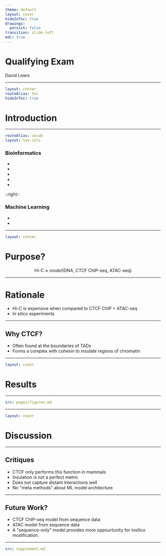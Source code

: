 ```yaml
---
theme: default
layout: cover
hideInToc: true
drawings:
  persist: false
transition: slide-left
mdc: true
---
```


# Qualifying Exam

David Lewis

---

```yaml
layout: center
routeAlias: toc
hideInToc: true
```

# Introduction

<Toc maxDepth=1 />

---

```yaml
routeAlias: vocab
layout: two-cols
```

### Bioinformatics

- <Link title="Transcription Factor" to=TF />
- <Link title="ChIP-seq (TF Binding)" to=ChIP-seq />
- <Link title="ATAC-seq (Chromatin Accessibility)" to=ATAC-seq />
- <Link title="Hi-C (3D Chromatin Conformation)" to=Hi-C />
- <Link title="Topologically Associated Domains (TADs)" to=TAD />

::right::

### Machine Learning

- <Link to=convolutional-layer title="Convolutional Layer" />
- <Link to=transformer-encoder title="Transformer Encoder" />

<!--
A Choose Your Own Adventure style of introduction. If everyone knows the topics listed here, we can move on.
-->

---

```yaml
layout: center
```

# Purpose?

<div v-click v-motion :initial="{ y: -50 }" :enter="{ y: 0 }">

$$
\text{Hi-C} \approx model(\text{DNA, CTCF ChIP-seq, ATAC-seq})
$$

</div>

<!--
Everything in the paper boils down to predicting 3D chromatin conformation from DNA sequence, CTCF binding and chromatin accessibility.
-->

---

# Rationale

<v-clicks>

- Hi-C is expensive when compared to CTCF ChIP + ATAC-seq
- In silico experiments

</v-clicks>

<!--
In silico experiments manipulate the presence of cis-regulatory elements (DNA)
-->

---

## Why CTCF?

<v-clicks>

- Often found at the boundaries of TADs
- Forms a complex with cohesin to insulate regions of chromatin

</v-clicks>

<SlidevVideo v-click autoplay controls>
<source src=/pages/CTCF.webm />
</SlidevVideo>

---

```yaml
layout: cover
```

# Results

---

```yaml
src: pages/figures.md
```

---

```yaml
layout: cover
```

# Discussion

---

## Critiques

- CTCF only performs this function in mammals
- Insulation is not a perfect metric
- Does not capture distant interactions well
- No "meta methods" about ML model architecture

---

## Future Work?

- CTCF ChIP-seq model from sequence data
- ATAC model from sequence data
- A "sequence-only" model provides more oppourtunity for insilico modification.

---

```yaml
src: supplement.md
```

